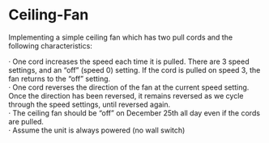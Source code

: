 # Ceiling-Fan 

Implementing a simple ceiling fan which has two pull cords and the following characteristics:

· One cord increases the speed each time it is pulled. There are 3 speed settings, and an “off” (speed 0) setting. If the cord is pulled on speed 3, the fan returns to the “off” setting.  
· One cord reverses the direction of the fan at the current speed setting. Once the direction has been reversed, it remains reversed as we cycle through the speed settings, until reversed again.  
· The ceiling fan should be “off” on December 25th all day even if the cords are pulled.  
· Assume the unit is always powered (no wall switch)  
